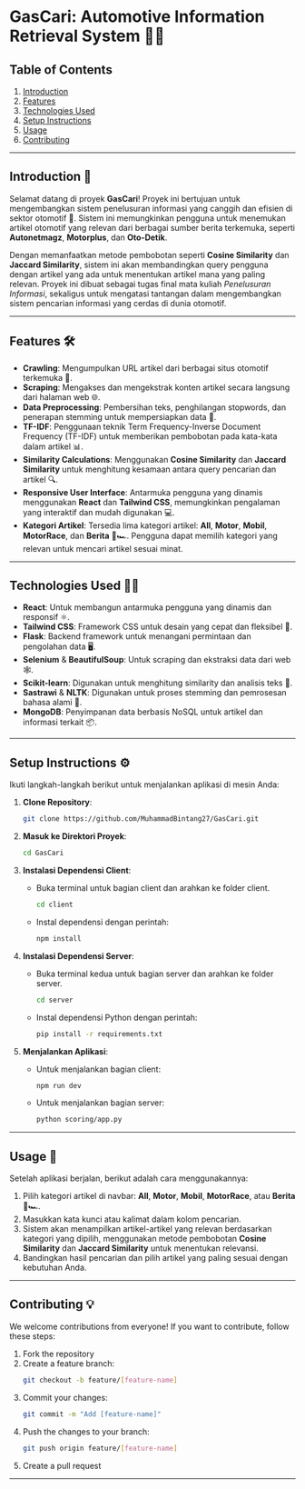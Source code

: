 
# GasCari: Automotive Information Retrieval System 🚗🔧

## Table of Contents

1. [Introduction](#introduction)
2. [Features](#features)
3. [Technologies Used](#technologies-used)
4. [Setup Instructions](#setup-instructions)
5. [Usage](#usage)
6. [Contributing](#contributing)


---

## Introduction 🚙

Selamat datang di proyek **GasCari**! Proyek ini bertujuan untuk mengembangkan sistem penelusuran informasi yang canggih dan efisien di sektor otomotif 🚗. Sistem ini memungkinkan pengguna untuk menemukan artikel otomotif yang relevan dari berbagai sumber berita terkemuka, seperti **Autonetmagz**, **Motorplus**, dan **Oto-Detik**.

Dengan memanfaatkan metode pembobotan seperti **Cosine Similarity** dan **Jaccard Similarity**, sistem ini akan membandingkan query pengguna dengan artikel yang ada untuk menentukan artikel mana yang paling relevan. Proyek ini dibuat sebagai tugas final mata kuliah *Penelusuran Informasi*, sekaligus untuk mengatasi tantangan dalam mengembangkan sistem pencarian informasi yang cerdas di dunia otomotif.

---

## Features 🛠️

- **Crawling**: Mengumpulkan URL artikel dari berbagai situs otomotif terkemuka 📰.
- **Scraping**: Mengakses dan mengekstrak konten artikel secara langsung dari halaman web 🌐.
- **Data Preprocessing**: Pembersihan teks, penghilangan stopwords, dan penerapan stemming untuk mempersiapkan data 🧹.
- **TF-IDF**: Penggunaan teknik Term Frequency-Inverse Document Frequency (TF-IDF) untuk memberikan pembobotan pada kata-kata dalam artikel 📊.
- **Similarity Calculations**: Menggunakan **Cosine Similarity** dan **Jaccard Similarity** untuk menghitung kesamaan antara query pencarian dan artikel 🔍.
- **Responsive User Interface**: Antarmuka pengguna yang dinamis menggunakan **React** dan **Tailwind CSS**, memungkinkan pengalaman yang interaktif dan mudah digunakan 💻.
- **Kategori Artikel**: Tersedia lima kategori artikel: **All**, **Motor**, **Mobil**, **MotorRace**, dan **Berita** 🚙🏎️. Pengguna dapat memilih kategori yang relevan untuk mencari artikel sesuai minat.

---

## Technologies Used 🧑‍💻

- **React**: Untuk membangun antarmuka pengguna yang dinamis dan responsif ⚛️.
- **Tailwind CSS**: Framework CSS untuk desain yang cepat dan fleksibel 🎨.
- **Flask**: Backend framework untuk menangani permintaan dan pengolahan data 🖥️.
- **Selenium** & **BeautifulSoup**: Untuk scraping dan ekstraksi data dari web 🕸️.
- **Scikit-learn**: Digunakan untuk menghitung similarity dan analisis teks 🔢.
- **Sastrawi** & **NLTK**: Digunakan untuk proses stemming dan pemrosesan bahasa alami 🧠.
- **MongoDB**: Penyimpanan data berbasis NoSQL untuk artikel dan informasi terkait 📦.

---

## Setup Instructions ⚙️

Ikuti langkah-langkah berikut untuk menjalankan aplikasi di mesin Anda:

1. **Clone Repository**:
   ```bash
   git clone https://github.com/MuhammadBintang27/GasCari.git
   ```

2. **Masuk ke Direktori Proyek**:
   ```bash
   cd GasCari
   ```

3. **Instalasi Dependensi Client**:
   - Buka terminal untuk bagian client dan arahkan ke folder client.
      ```bash
      cd client
      ```
   - Instal dependensi dengan perintah:
     ```bash
     npm install
     ```

4. **Instalasi Dependensi Server**:
   - Buka terminal kedua untuk bagian server dan arahkan ke folder server.
      ```bash
      cd server
      ```
   - Instal dependensi Python dengan perintah:
     ```bash
     pip install -r requirements.txt
     ```

5. **Menjalankan Aplikasi**:
   - Untuk menjalankan bagian client:
     ```bash
     npm run dev
     ```
   - Untuk menjalankan bagian server:
     ```bash
     python scoring/app.py
     ```

---

## Usage 🔎

Setelah aplikasi berjalan, berikut adalah cara menggunakannya:

1. Pilih kategori artikel di navbar: **All**, **Motor**, **Mobil**, **MotorRace**, atau **Berita** 🚙🏎️.
2. Masukkan kata kunci atau kalimat dalam kolom pencarian.
3. Sistem akan menampilkan artikel-artikel yang relevan berdasarkan kategori yang dipilih, menggunakan metode pembobotan **Cosine Similarity** dan **Jaccard Similarity** untuk menentukan relevansi.
4. Bandingkan hasil pencarian dan pilih artikel yang paling sesuai dengan kebutuhan Anda.

---

## Contributing 💡

We welcome contributions from everyone! If you want to contribute, follow these steps:

1. Fork the repository
2. Create a feature branch:
   ```bash
   git checkout -b feature/[feature-name]
   ```
3. Commit your changes:
   ```bash
   git commit -m "Add [feature-name]"
   ```
4. Push the changes to your branch:
   ```bash
   git push origin feature/[feature-name]
   ```
5. Create a pull request

---

